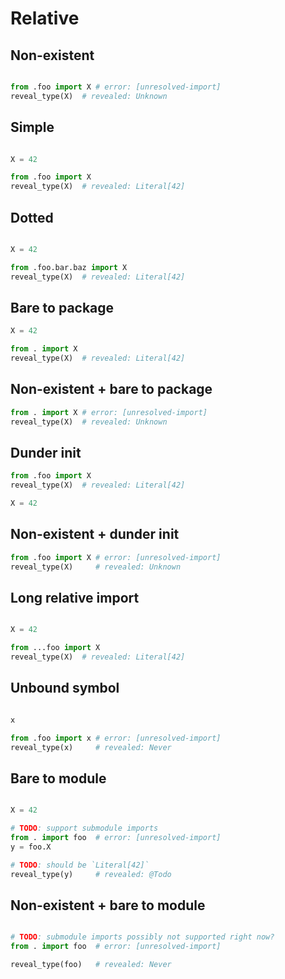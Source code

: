# Relative

## Non-existent

```py path=package/__init__.py
```

```py path=package/bar.py
from .foo import X # error: [unresolved-import]
reveal_type(X)  # revealed: Unknown
```

## Simple

```py path=package/__init__.py
```

```py path=package/foo.py
X = 42
```

```py path=package/bar.py
from .foo import X
reveal_type(X)  # revealed: Literal[42]
```

## Dotted

```py path=package/__init__.py
```

```py path=package/foo/bar/baz.py
X = 42
```

```py path=package/bar.py
from .foo.bar.baz import X
reveal_type(X)  # revealed: Literal[42]
```

## Bare to package

```py path=package/__init__.py
X = 42
```

```py path=package/bar.py
from . import X
reveal_type(X)  # revealed: Literal[42]
```

## Non-existent + bare to package

```py path=package/bar.py
from . import X # error: [unresolved-import]
reveal_type(X)  # revealed: Unknown
```

## Dunder init

```py path=package/__init__.py
from .foo import X
reveal_type(X)  # revealed: Literal[42]
```

```py path=package/foo.py
X = 42
```

## Non-existent + dunder init

```py path=package/__init__.py
from .foo import X # error: [unresolved-import]
reveal_type(X)     # revealed: Unknown
```

## Long relative import

```py path=package/__init__.py
```

```py path=package/foo.py
X = 42
```

```py path=package/subpackage/subsubpackage/bar.py
from ...foo import X
reveal_type(X)  # revealed: Literal[42]
```

## Unbound symbol

```py path=package/__init__.py
```

```py path=package/foo.py
x
```

```py path=package/bar.py
from .foo import x # error: [unresolved-import]
reveal_type(x)     # revealed: Never
```

## Bare to module

```py path=package/__init__.py
```

```py path=package/foo.py
X = 42
```

```py path=package/bar.py
# TODO: support submodule imports
from . import foo  # error: [unresolved-import]
y = foo.X

# TODO: should be `Literal[42]`
reveal_type(y)     # revealed: @Todo
```

## Non-existent + bare to module

```py path=package/__init__.py
```

```py path=package/bar.py
# TODO: submodule imports possibly not supported right now?
from . import foo  # error: [unresolved-import]

reveal_type(foo)   # revealed: Never
```
